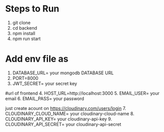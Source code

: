 # Steps to Run
1. git clone <repository-url>
2. cd backend
3. npm install
4. npm run start

# Add env file as 
1. DATABASE_URL= your mongodb DATABASE URL
2. PORT=8000
3. JWT_SECRET= your secret key

#url of frontend
4. HOST_URL=http://localhost:3000
5. EMAIL_USER= your email
6. EMAIL_PASS= your password

just create acount on https://cloudinary.com/users/login
7. CLOUDINARY_CLOUD_NAME= your cloudinary-cloud-name
8. CLOUDINARY_API_KEY= your cloudinary-api-key
9. CLOUDINARY_API_SECRET= your cloudinary-api-secret


